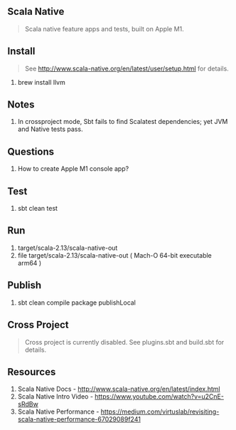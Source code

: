 Scala Native
------------
>Scala native feature apps and tests, built on Apple M1.

Install
-------
>See http://www.scala-native.org/en/latest/user/setup.html for details.
1. brew install llvm

Notes
-----
1. In crossproject mode, Sbt fails to find Scalatest dependencies; yet JVM and Native tests pass.

Questions
---------
1. How to create Apple M1 console app?

Test
----
1. sbt clean test

Run
---
1. target/scala-2.13/scala-native-out
2. file target/scala-2.13/scala-native-out ( Mach-O 64-bit executable arm64 )

Publish
-------
1. sbt clean compile package publishLocal

Cross Project
-------------
>Cross project is currently disabled. See plugins.sbt and build.sbt for details.

Resources
---------
1. Scala Native Docs - http://www.scala-native.org/en/latest/index.html
2. Scala Native Intro Video - https://www.youtube.com/watch?v=u2CnE-sRdBw
3. Scala Native Performance - https://medium.com/virtuslab/revisiting-scala-native-performance-67029089f241